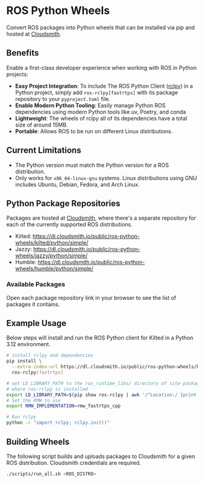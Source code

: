 # ROS Python Wheels

Convert ROS packages into Python wheels that can be installed via pip and hosted at [Cloudsmith](https://cloudsmith.com).

## Benefits

Enable a first-class developer experience when working with ROS in Python projects:

- **Easy Project Integration**: To include The ROS Python Client ([rclpy](https://github.com/ros2/rclpy)) in a Python project, simply add `ros-rclpy[fastrtps]` with its package repository to your `pyproject.toml` file.
- **Enable Modern Python Tooling**: Easily manage Python ROS dependencies using modern Python tools like uv, Poetry, and conda
- **Lightweight**: The wheels of rclpy all of its dependencies have a total size of around 15MB.
- **Portable**: Allows ROS to be run on different Linux distributions.

## Current Limitations

- The Python version must match the Python version for a ROS distribution.
- Only works for `x86_64-linux-gnu` systems. Linux distributions using GNU includes Ubuntu, Debian, Fedora, and Arch Linux.

## Python Package Repositories

Packages are hosted at [Cloudsmith](https://cloudsmith.com), where there's a separate repository for each of the currently supported ROS distributions.

- Kilted: https://dl.cloudsmith.io/public/ros-python-wheels/kilted/python/simple/
- Jazzy: https://dl.cloudsmith.io/public/ros-python-wheels/jazzy/python/simple/
- Humble: https://dl.cloudsmith.io/public/ros-python-wheels/humble/python/simple/

### Available Packages

Open each package repository link in your browser to see the list of packages it contains.

## Example Usage

Below steps will install and run the ROS Python client for Kilted in a Python 3.12 environment.

```bash
# install rclpy and dependencies
pip install \
  --extra-index-url https://dl.cloudsmith.io/public/ros-python-wheels/kilted/python/simple/ \
  ros-rclpy[fastrtps]

# set LD_LIBRARY_PATH to the ros_runtime_libs/ directory of site-packages
# where ros-rclpy is installed
export LD_LIBRARY_PATH=$(pip show ros-rclpy | awk '/^Location:/ {print $2}')/ros_runtime_libs
# Set the RMW to use
export RMW_IMPLEMENTATION=rmw_fastrtps_cpp

# Run rclpy
python -c "import rclpy; rclpy.init()"
```

## Building Wheels

The following script builds and uploads packages to Cloudsmith for a given ROS distribution. Cloudsmith credentials are required.

```bash
./scripts/run_all.sh <ROS_DISTRO>
```
